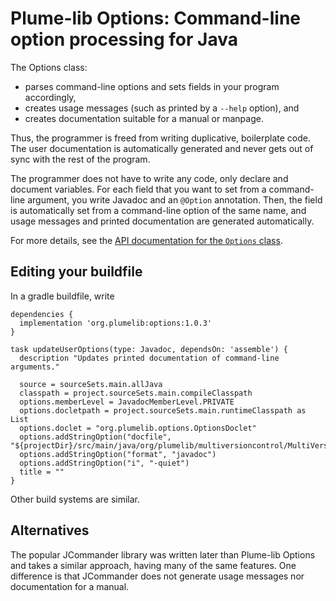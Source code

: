 # Plume-lib Options:  Command-line option processing for Java

The Options class:

 * parses command-line options and sets fields in your program accordingly,
 * creates usage messages (such as printed by a `--help` option), and
 * creates documentation suitable for a manual or manpage.

Thus, the programmer is freed from writing duplicative, boilerplate code.
The user documentation is automatically generated and never gets out
of sync with the rest of the program.

The programmer does not have to write any code, only declare and document
variables. For each field that you want to set from a command-line
argument, you write Javadoc and an `@Option` annotation. Then, the field is
automatically set from a command-line option of the same name, and usage
messages and printed documentation are generated automatically.

For more details, see the [API documentation for the `Options`
class](http://plumelib.org/options/api/org/plumelib/options/Options.html).


## Editing your buildfile ##

In a gradle buildfile, write

```
dependencies {
  implementation 'org.plumelib:options:1.0.3'
}
```

```
task updateUserOptions(type: Javadoc, dependsOn: 'assemble') {
  description "Updates printed documentation of command-line arguments."

  source = sourceSets.main.allJava
  classpath = project.sourceSets.main.compileClasspath
  options.memberLevel = JavadocMemberLevel.PRIVATE
  options.docletpath = project.sourceSets.main.runtimeClasspath as List
  options.doclet = "org.plumelib.options.OptionsDoclet"
  options.addStringOption("docfile", "${projectDir}/src/main/java/org/plumelib/multiversioncontrol/MultiVersionControl.java")
  options.addStringOption("format", "javadoc")
  options.addStringOption("i", "-quiet")
  title = ""
}
```

Other build systems are similar.


## Alternatives ##

The popular JCommander library was written later than Plume-lib Options and
takes a similar approach, having many of the same features.  One difference
is that JCommander does not generate usage messages nor documentation for a
manual.
